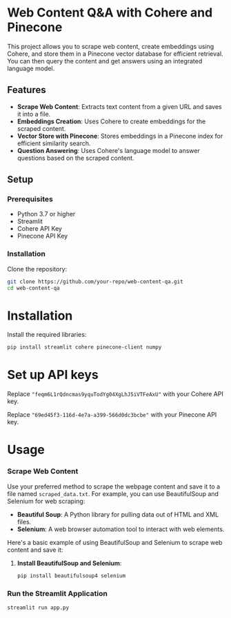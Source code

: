 # Web Content Q&A with Cohere and Pinecone

This project allows you to scrape web content, create embeddings using Cohere, and store them in a Pinecone vector database for efficient retrieval. You can then query the content and get answers using an integrated language model.

## Features

- **Scrape Web Content**: Extracts text content from a given URL and saves it into a file.
- **Embeddings Creation**: Uses Cohere to create embeddings for the scraped content.
- **Vector Store with Pinecone**: Stores embeddings in a Pinecone index for efficient similarity search.
- **Question Answering**: Uses Cohere's language model to answer questions based on the scraped content.

## Setup

### Prerequisites

- Python 3.7 or higher
- Streamlit
- Cohere API Key
- Pinecone API Key

### Installation

Clone the repository:
```bash
git clone https://github.com/your-repo/web-content-qa.git
cd web-content-qa
```
# Installation

Install the required libraries:

```bash
pip install streamlit cohere pinecone-client numpy
```
# Set up API keys

Replace `"feqm6L1rQdncmas9yquTodYg04XgLhJ5iVTFeAxU"` with your Cohere API key.

Replace `"69ed45f3-116d-4e7a-a399-566d0dc3bcbe"` with your Pinecone API key.

# Usage

### Scrape Web Content

Use your preferred method to scrape the webpage content and save it to a file named `scraped_data.txt`. For example, you can use BeautifulSoup and Selenium for web scraping:

- **Beautiful Soup**: A Python library for pulling data out of HTML and XML files.
- **Selenium**: A web browser automation tool to interact with web elements.

Here's a basic example of using BeautifulSoup and Selenium to scrape web content and save it:

1. **Install BeautifulSoup and Selenium**:
   ```bash
   pip install beautifulsoup4 selenium
   

### Run the Streamlit Application

```bash
streamlit run app.py
```

